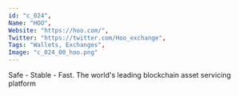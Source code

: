 ```yaml
--- 
id: "c_024", 
Name: "HOO", 
Website: "https://hoo.com/", 
Twitter: "https://twitter.com/Hoo_exchange", 
Tags: "Wallets, Exchanges", 
Image: "c_024_00_hoo.png" 
--- 
```

<!--lang:en--> 
Safe - Stable - Fast. The world's leading blockchain asset servicing platform
<!--lang:es--] 
Safe - Stable - Fast. The world's leading blockchain asset servicing platform
<!--lang:de--] 
Safe - Stable - Fast. The world's leading blockchain asset servicing platform
<!--lang:fr--] 
Safe - Stable - Fast. The world's leading blockchain asset servicing platform
<!--lang:pl--] 
Safe - Stable - Fast. The world's leading blockchain asset servicing platform
<!--lang:pt--] 
Safe - Stable - Fast. The world's leading blockchain asset servicing platform
[!--lang:*--> 
